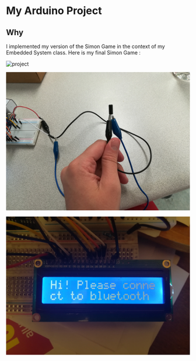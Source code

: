 
# My Arduino Project

## Why 

I implemented my version of the Simon Game in the context of my Embedded System class. Here is my final Simon Game : 

![project](images/IMG_20180503_125145[1].jpg)

![Tilt sensor](images/IMG_20180503_125214[1].jpg)

![Welcome screen](images/IMG_20180504_181948[1].jpg)

